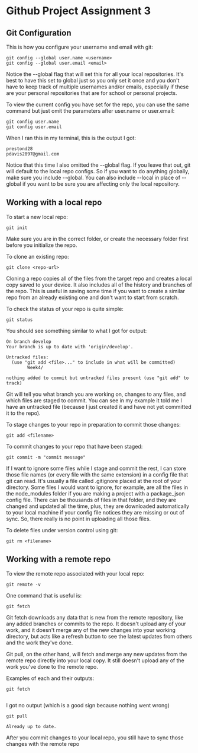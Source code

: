 # Github Project Assignment 3
## Git Configuration

This is how you configure your username and email with git:

```
git config --global user.name <username>
git config --global user.email <email>
```
Notice the --global flag that will set this for all your local repositories. It's best to have this set to global just so you only set it once and you don't have to keep track of multiple usernames and/or emails, especially if these are your personal repositories that are for school or personal projects.

To view the current config you have set for the repo, you can use the same command but just omit the parameters after user.name or user.email:

```
git config user.name
git config user.email
```

When I ran this in my terminal, this is the output I got:

```
prestond28
pdavis2897@gmail.com
```

Notice that this time I also omitted the --global flag. If you leave that out, git will default to the local repo configs. So if you want to do anything globally, make sure you include --global. You can also include --local in place of --global if you want to be sure you are affecting only the local repository.

## Working with a local repo

To start a new local repo:

```
git init
```

Make sure you are in the correct folder, or create the necessary folder first before you initialize the repo.

To clone an existing repo:

```
git clone <repo-url>
```

Cloning a repo copies all of the files from the target repo and creates a local copy saved to your device. It also includes all of the history and branches of the repo. This is useful in saving some time if you want to create a similar repo from an already existing one and don't want to start from scratch.

To check the status of your repo is quite simple:

```
git status
```

You should see something similar to what I got for output:

```
On branch develop
Your branch is up to date with 'origin/develop'.

Untracked files:
  (use "git add <file>..." to include in what will be committed)
        Week4/

nothing added to commit but untracked files present (use "git add" to track)
```

Git will tell you what branch you are working on, changes to any files, and which files are staged to commit. You can see in my example it told me I have an untracked file (because I just created it and have not yet committed it to the repo).

To stage changes to your repo in preparation to commit those changes:

```
git add <filename>
```

To commit changes to your repo that have been staged:

```
git commit -m "commit message"
```

If I want to ignore some files while I stage and commit the rest, I can store those file names (or every file with the same extension) in a config file that git can read. It's usually a file called .gitignore placed at the root of your directory. Some files I would want to ignore, for example, are all the files in the node_modules folder if you are making a project with a package_json config file. There can be thousands of files in that folder, and they are changed and updated all the time, plus, they are downloaded automatically to your local machine if your config file notices they are missing or out of sync. So, there really is no point in uploading all those files.

To delete files under version control using git:

```
git rm <filename>
```

## Working with a remote repo

To view the remote repo associated with your local repo:

```
git remote -v
```

One command that is useful is:

```
git fetch
```

Git fetch downloads any data that is new from the remote repository, like any added branches or commits to the repo. It doesn't upload any of your work, and it doesn't merge any of the new changes into your working directory, but acts like a refresh button to see the latest updates from others and the work they've done.

Git pull, on the other hand, will fetch and merge any new updates from the remote repo directly into your local copy. It still doesn't upload any of the work you've done to the remote repo.

Examples of each and their outputs:

```
git fetch
```
```

```
I got no output (which is a good sign because nothing went wrong)

```
git pull
```
```
Already up to date.
```

After you commit changes to your local repo, you still have to sync those changes with the remote repo